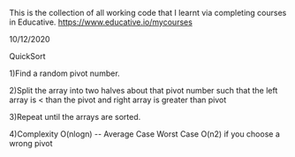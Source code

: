 This is the collection of all working code that I learnt via completing courses in Educative.    https://www.educative.io/mycourses

10/12/2020

QuickSort

1)Find a random pivot number.

2)Split the array into two halves about that pivot number such that the left array is < than the pivot and right array is greater than pivot

3)Repeat until the arrays are sorted.

4)Complexity O(nlogn)  -- Average Case   Worst Case O(n2) if you choose a wrong pivot
